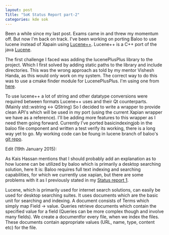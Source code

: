```yaml
---
layout: post
Title: "SoK Status Report part-2"
categories: kde sok
---
```

Been a while since my last post. Exams came in and threw my momentum off. But now I'm back on track.
I've been working on porting Baloo to use lucene instead of Xapain using [Lucene++](https://github.com/luceneplusplus/LucenePlusPlus).
Lucene++ is a C++ port of the java [Lucene](http://lucene.apache.org/).

The first challenge I faced was adding the lucenePlusPlus library to the project. Which I first solved by adding static paths to the library and include directories. This was the wrong approach as told by my mentor Vishesh Handa, as this would only work on my system. The correct way to do this was to use a cmake finder module for LucenePlusPlus. I'm using one from [here](https://github.com/emjotde/lucenept/blob/master/cmake/FindLucenePlusPlus.cmake).

To use lucene++ a lot of string and other datatype conversions were required between formats Lucene++ uses and their Qt counterparts. (Mainly std::wstring <-> QString) So I decided to write a wrapper to provide clean API's which will be used in my port (using the current Xapian wrapper we have as a reference). I'll be adding more features to this wrapper as I need them going forward. Currently I've ported basicindexingjob in the baloo file component and written a test verify its working, there is a long way yet to go. My working code can be foung in lucene branch of baloo's [git repo](http://quickgit.kde.org/?p=baloo.git&a=shortlog&h=694548c7248eb7e03d963225d54ef78fa12f5602).

Edit (19th January 2015):

As Kais Hassan mentions that I should probably add an explanation as to how lucene can be utilized by baloo which is primarily
a desktop searching solution, here It is:
Baloo requires full text indexing and searching capabilities, for which we currently use xapian, but there are some problems with it as I previously stated in my [Status report 1](http://pinak.github.io/kde/sok/2014/11/29/SoK-Status-Report-part-1.html).


Lucene, which is primarily used for internet search solutions, can easily be used for desktop searching suites.
It uses documents which are the basic unit for searching and indexing. A document consists of Terms which simply map
Field -> value. Queries retrieve documents which contain the specified value for a field (Queries can be more complex
though and involve many fields). We create a documentfor every file, when we index the files.
These documents contain appropriate values (URL, name, type, content etc) for the file.
